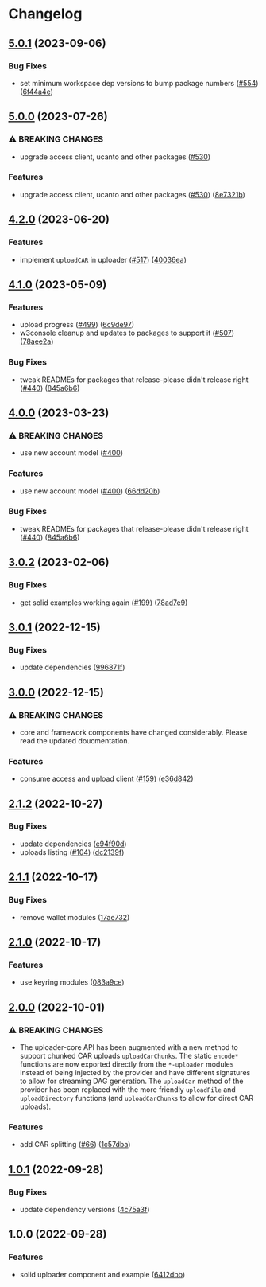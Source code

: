 # Changelog


## [5.0.1](https://github.com/web3-storage/w3ui/compare/solid-uploader-v5.0.0...solid-uploader-v5.0.1) (2023-09-06)


### Bug Fixes

* set minimum workspace dep versions to bump package numbers ([#554](https://github.com/web3-storage/w3ui/issues/554)) ([6f44a4e](https://github.com/web3-storage/w3ui/commit/6f44a4ebc9a05fc3f029a029787665c470208fd7))

## [5.0.0](https://github.com/web3-storage/w3ui/compare/solid-uploader-v4.2.0...solid-uploader-v5.0.0) (2023-07-26)


### ⚠ BREAKING CHANGES

* upgrade access client, ucanto and other packages ([#530](https://github.com/web3-storage/w3ui/issues/530))

### Features

* upgrade access client, ucanto and other packages ([#530](https://github.com/web3-storage/w3ui/issues/530)) ([8e7321b](https://github.com/web3-storage/w3ui/commit/8e7321be61bded29ac8b29c781dabf665865ec97))

## [4.2.0](https://github.com/web3-storage/w3ui/compare/solid-uploader-v4.1.0...solid-uploader-v4.2.0) (2023-06-20)


### Features

* implement `uploadCAR` in uploader ([#517](https://github.com/web3-storage/w3ui/issues/517)) ([40036ea](https://github.com/web3-storage/w3ui/commit/40036ea391fa47c26ab35fb29511d9b3a1305aaf))

## [4.1.0](https://github.com/web3-storage/w3ui/compare/solid-uploader-v4.0.0...solid-uploader-v4.1.0) (2023-05-09)


### Features

* upload progress ([#499](https://github.com/web3-storage/w3ui/issues/499)) ([6c9de97](https://github.com/web3-storage/w3ui/commit/6c9de9799ff25e16ed5b5ce4f1b66bd9430466f8))
* w3console cleanup and updates to packages to support it ([#507](https://github.com/web3-storage/w3ui/issues/507)) ([78aee2a](https://github.com/web3-storage/w3ui/commit/78aee2a63f3f56dedc493b0fe8e60aa94ad84f07))


### Bug Fixes

* tweak READMEs for packages that release-please didn't release right ([#440](https://github.com/web3-storage/w3ui/issues/440)) ([845a6b6](https://github.com/web3-storage/w3ui/commit/845a6b644dbec6bf65ff09e751da7b7f01c8cf1e))

## [4.0.0](https://github.com/web3-storage/w3ui/compare/solid-uploader-v3.0.2...solid-uploader-v4.0.0) (2023-03-23)


### ⚠ BREAKING CHANGES

* use new account model ([#400](https://github.com/web3-storage/w3ui/issues/400))

### Features

* use new account model ([#400](https://github.com/web3-storage/w3ui/issues/400)) ([66dd20b](https://github.com/web3-storage/w3ui/commit/66dd20b3a95fc496da1aeb40342c8f691d147c7e))

### Bug Fixes

* tweak READMEs for packages that release-please didn't release right ([#440](https://github.com/web3-storage/w3ui/issues/440)) ([845a6b6](https://github.com/web3-storage/w3ui/commit/845a6b644dbec6bf65ff09e751da7b7f01c8cf1e))

## [3.0.2](https://github.com/web3-storage/w3ui/compare/solid-uploader-v3.0.1...solid-uploader-v3.0.2) (2023-02-06)


### Bug Fixes

* get solid examples working again ([#199](https://github.com/web3-storage/w3ui/issues/199)) ([78ad7e9](https://github.com/web3-storage/w3ui/commit/78ad7e91dd83eff4e62f09100ef75b1c97671e3f))

## [3.0.1](https://github.com/web3-storage/w3ui/compare/solid-uploader-v3.0.0...solid-uploader-v3.0.1) (2022-12-15)


### Bug Fixes

* update dependencies ([996871f](https://github.com/web3-storage/w3ui/commit/996871fc433659a56100e529a969fbb9c054e103))

## [3.0.0](https://github.com/web3-storage/w3ui/compare/solid-uploader-v2.1.2...solid-uploader-v3.0.0) (2022-12-15)


### ⚠ BREAKING CHANGES

* core and framework components have changed considerably. Please read the updated doucmentation.

### Features

* consume access and upload client ([#159](https://github.com/web3-storage/w3ui/issues/159)) ([e36d842](https://github.com/web3-storage/w3ui/commit/e36d842b1695032355ab29646c3dce6a33880517))

## [2.1.2](https://github.com/web3-storage/w3ui/compare/solid-uploader-v2.1.1...solid-uploader-v2.1.2) (2022-10-27)


### Bug Fixes

* update dependencies ([e94f90d](https://github.com/web3-storage/w3ui/commit/e94f90d08e575f16ca4a91c6032bc3af6a613fcf))
* uploads listing ([#104](https://github.com/web3-storage/w3ui/issues/104)) ([dc2139f](https://github.com/web3-storage/w3ui/commit/dc2139f5e00c9195c480ce5c98a78b4296713ac7))

## [2.1.1](https://github.com/web3-storage/w3ui/compare/solid-uploader-v2.1.0...solid-uploader-v2.1.1) (2022-10-17)


### Bug Fixes

* remove wallet modules ([17ae732](https://github.com/web3-storage/w3ui/commit/17ae7326b08b0129a64de4235d795a808e750514))

## [2.1.0](https://github.com/web3-storage/w3ui/compare/solid-uploader-v2.0.0...solid-uploader-v2.1.0) (2022-10-17)


### Features

* use keyring modules ([083a9ce](https://github.com/web3-storage/w3ui/commit/083a9ce3c64b91cb3017308bdf71f046ec93bce0))

## [2.0.0](https://github.com/web3-storage/w3ui/compare/solid-uploader-v1.0.1...solid-uploader-v2.0.0) (2022-10-01)


### ⚠ BREAKING CHANGES

* The uploader-core API has been augmented with a new method to support chunked CAR uploads `uploadCarChunks`. The static `encode*` functions are now exported directly from the `*-uploader` modules instead of being injected by the provider and have different signatures to allow for streaming DAG generation. The `uploadCar` method of the provider has been replaced with the more friendly `uploadFile` and `uploadDirectory` functions (and `uploadCarChunks` to allow for direct CAR uploads).

### Features

* add CAR splitting ([#66](https://github.com/web3-storage/w3ui/issues/66)) ([1c57dba](https://github.com/web3-storage/w3ui/commit/1c57dba9ef51845927432acd3836d4c576eb39fe))

## [1.0.1](https://github.com/web3-storage/w3ui/compare/solid-uploader-v1.0.0...solid-uploader-v1.0.1) (2022-09-28)


### Bug Fixes

* update dependency versions ([4c75a3f](https://github.com/web3-storage/w3ui/commit/4c75a3fc277f47fc7f9856df78e65b2284a02e80))

## 1.0.0 (2022-09-28)


### Features

* solid uploader component and example ([6412dbb](https://github.com/web3-storage/w3ui/commit/6412dbb10d2afd9ad49f2ca895f93a5bac2e834d))
